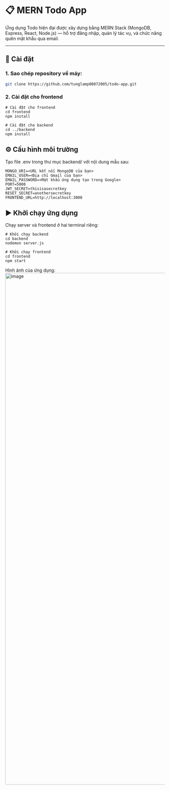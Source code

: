 # 📋 MERN Todo App

Ứng dụng Todo hiện đại được xây dựng bằng MERN Stack (MongoDB, Express, React, Node.js) — hỗ trợ đăng nhập, quản lý tác vụ, và chức năng quên mật khẩu qua email.

---

## 🚀 Cài đặt

### 1. Sao chép repository về máy:
```bash
git clone https://github.com/tunglamp08072005/todo-app.git
```

### 2. Cài đặt cho frontend
```
# Cài đặt cho frontend
cd frontend
npm install
```

```
# Cài đặt cho backend
cd ../backend
npm install
```

## ⚙️ Cấu hình môi trường
Tạo file .env trong thư mục backend/ với nội dung mẫu sau:
```
MONGO_URI=<URL kết nối MongoDB của bạn>
EMAIL_USER=<Địa chỉ Gmail của bạn>
EMAIL_PASSWORD=<Mật khẩu ứng dụng tạo trong Google>
PORT=5000
JWT_SECRET=thisisasecretkey
RESET_SECRET=anothersecretkey
FRONTEND_URL=http://localhost:3000
```

## ▶️ Khởi chạy ứng dụng
Chạy server và frontend ở hai terminal riêng:
```
# Khởi chạy backend
cd backend
nodemon server.js

# Khởi chạy frontend
cd frontend
npm start
```

Hình ảnh của ứng dụng:
<img width="2879" height="1619" alt="image" src="https://github.com/user-attachments/assets/88ab1c35-3284-4b2e-bfcd-c03cd7173564" />

